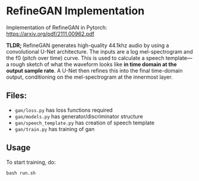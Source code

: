 # RefineGAN Implementation


Implementation of RefineGAN in Pytorch: https://arxiv.org/pdf/2111.00962.pdf

**TLDR;** RefineGAN generates high-quality 44.1khz audio by using a convolutional U-Net architecture. The inputs are a log mel-spectrogram and the f0 (pitch over time) curve. This is used to calculate a speech template—a rough sketch of what the waveform looks like ************************************************************************************************************************in time domain at the output sample rate************************************************************************************************************************. A U-Net then refines this into the final time-domain output, conditioning on the mel-spectrogram at the innermost layer.

## Files:

- `gan/loss.py` has loss functions required
- `gan/models.py` has generator/discriminator structure
- `gan/speech_template.py` has creation of speech template
- `gan/train.py` has training of gan

## Usage

To start training, do:
```
bash run.sh
```
